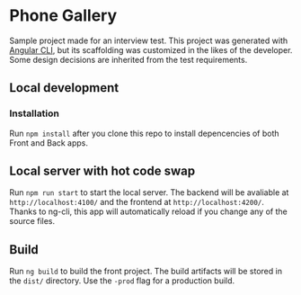 # Phone Gallery

Sample project made for an interview test.
This project was generated with [Angular CLI](https://github.com/angular/angular-cli), but its scaffolding was customized in the likes of the developer.
Some design decisions are inherited from the test requirements.

## Local development

### Installation

Run `npm install` after you clone this repo to install depencencies of both Front and Back apps. 

## Local server with hot code swap

Run `npm run start` to start the local server. The backend will be avaliable at `http://localhost:4100/` and the frontend at `http://localhost:4200/`. Thanks to ng-cli, this app will automatically reload if you change any of the source files.

## Build

Run `ng build` to build the front project. The build artifacts will be stored in the `dist/` directory. Use the `-prod` flag for a production build.
